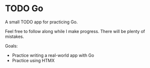 # TODO Go

A small TODO app for practicing Go.

Feel free to follow along while I make progress. There will be plenty of mistakes.

Goals:
* Practice writing a real-world app with Go
* Practice using HTMX
